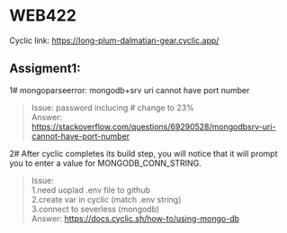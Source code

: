 # WEB422

Cyclic link: https://long-plum-dalmatian-gear.cyclic.app/

## Assigment1:
1# mongoparseerror: mongodb+srv uri cannot have port number</br>
> Issue: password inclucing # change to 23%</br>
Answer: https://stackoverflow.com/questions/69290528/mongodbsrv-uri-cannot-have-port-number

2# After cyclic completes its build step, you will notice that it will prompt you to enter a value for MONGODB_CONN_STRING.</br>
> Issue: </br>
1.need uoplad .env file to github</br>
2.create var in cyclic (match .env string)</br>
3.connect to severless (mongodb)</br>
Answer: https://docs.cyclic.sh/how-to/using-mongo-db

